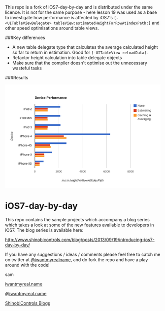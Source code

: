 This repo is a fork of iOS7-day-by-day and is distributed under the same licence. It is not for the same purpose - here lesson 19 was used as a base to investigate how performance is affected by iOS7's `[-<UITableViewDelegate> tableView:estimatedHeightForRowAtIndexPath:]` and other speed optimisations around table views. 

###Key differences
* A new table delegate type that calculates the average calculated height so far to return in estimation. Good for `[-UITableView reloadData]`.
* Refactor height calculation into table delegate objects
* Make sure that the compiler doesn't optimise out the unnecessary wasteful tasks

###Results

![Results](results.png)

iOS7-day-by-day
===============

This repo contains the sample projects which accompany a blog series which
takes a look at some of the new features available to developers in iOS7.
The blog series is available here:

http://www.shinobicontrols.com/blog/posts/2013/09/19/introducing-ios7-day-by-day/

If you have any suggestions / ideas / comments please feel free to catch me on
twitter at [@iwantmyrealname](https://twitter.com/iwantmyrealname), and do
fork the repo and have a play around with the code!

sam

[iwantmyreal.name](http://iwantmyreal.name/)

[@iwantmyreal.name](https://twitter.com/iwantmyrealname)

[ShinobiControls Blogs](http://www.shinobicontrols.com/blog/?author=sdavies)
